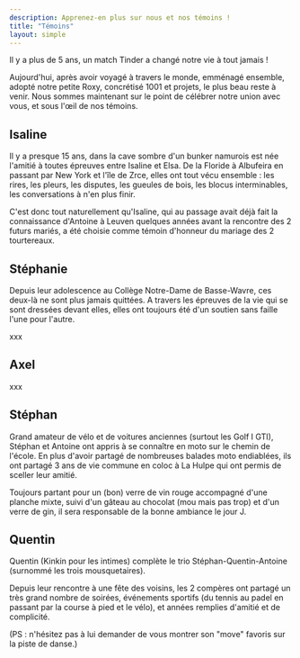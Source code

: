 ```yaml
---
description: Apprenez-en plus sur nous et nos témoins !
title: "Témoins"
layout: simple
---
```


Il y a plus de 5 ans, un match Tinder a changé notre vie à tout jamais !

Aujourd'hui, après avoir voyagé à travers le monde, emménagé ensemble, adopté notre petite Roxy, concrétisé 1001 et projets, le plus beau reste à venir. Nous sommes maintenant sur le point de célébrer notre union avec vous, et sous l'œil de nos témoins.

## Isaline

Il y a presque 15 ans, dans la cave sombre d'un bunker namurois est née l'amitié à toutes épreuves entre Isaline et Elsa. De la Floride à Albufeira en passant par New York et l'île de Zrce, elles ont tout vécu ensemble : les rires, les pleurs, les disputes, les gueules de bois, les blocus interminables, les conversations à n'en plus finir.

C'est donc tout naturellement qu'Isaline, qui au passage avait déjà fait la connaissance d'Antoine à Leuven quelques années avant la rencontre des 2 futurs mariés, a été choisie comme témoin d'honneur du mariage des 2 tourtereaux.

## Stéphanie

Depuis leur adolescence au Collège Notre-Dame de Basse-Wavre, ces deux-là ne sont plus jamais quittées. A travers les épreuves de la vie qui se sont dressées devant elles, elles ont toujours été d'un soutien sans faille l'une pour l'autre.

xxx

## Axel

xxx

## Stéphan

Grand amateur de vélo et de voitures anciennes (surtout les Golf I GTI), Stéphan et Antoine ont appris à se connaître en moto sur le chemin de l'école. En plus d'avoir partagé de nombreuses balades moto endiablées, ils ont partagé 3 ans de vie commune en coloc à La Hulpe qui ont permis de sceller leur amitié.

Toujours partant pour un (bon) verre de vin rouge accompagné d'une planche mixte, suivi d'un gâteau au chocolat (mou mais pas trop) et d'un verre de gin, il sera responsable de la bonne ambiance le jour J.

## Quentin

Quentin (Kinkin pour les intimes) complète le trio Stéphan-Quentin-Antoine (surnommé les trois mousquetaires).

Depuis leur rencontre à une fête des voisins, les 2 compères ont partagé un très grand nombre de soirées, événements sportifs (du tennis au padel en passant par la course à pied et le vélo), et années remplies d'amitié et de complicité.

(PS : n'hésitez pas à lui demander de vous montrer son "move" favoris sur la piste de danse.)
